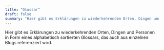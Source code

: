 ```yaml
---
title: "Glossar"
draft: false
summary: "Hier gibt es Erklärungen zu wiederkehrenden Orten, Dingen und Personen in Form eines alphabetisch sortierten Glossars, das auch aus einzelnen Blogs referenziert wird."
---
```


Hier gibt es Erklärungen zu wiederkehrenden Orten, Dingen und Personen in Form eines alphabetisch sortierten Glossars, das auch aus einzelnen Blogs referenziert wird.
